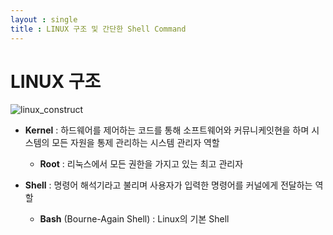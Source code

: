 ```yaml
---
layout : single
title : LINUX 구조 및 간단한 Shell Command
---
```

# LINUX 구조

![linux_construct](C:\Users\jeong\OneDrive\문서\GitHub\JIL82043.github.io\images\2023-05-13-1\linux_construct.png)
- **Kernel**
  :  하드웨어를 제어하는 코드를 통해 소프트웨어와 커뮤니케잇현을 하며 시스템의 모든 자원을 통제 관리하는 시스템 관리자 역할
  * **Root** : 리눅스에서 모든 권한을 가지고 있는 최고 관리자

- **Shell**
  : 명령어 해석기라고 불리며 사용자가 입력한 명령어를 커널에게 전달하는 역할
  * **Bash** (Bourne-Again Shell) : Linux의 기본 Shell
